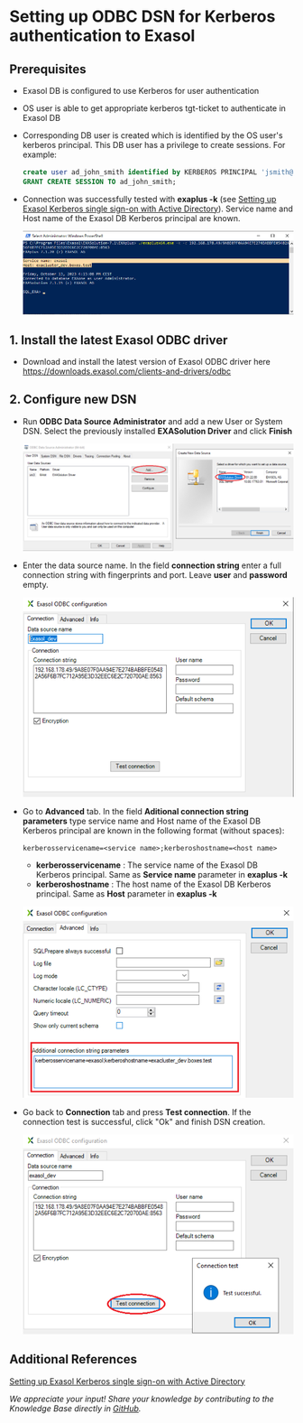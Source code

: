 # Setting up ODBC DSN for Kerberos authentication to Exasol
## Prerequisites
* Exasol DB is configured to use Kerberos for user authentication
* OS user is able to get appropriate kerberos tgt-ticket to authenticate in Exasol DB
* Corresponding DB user is created which is identified by the OS user's kerberos principal. This DB user has a privilege to create sessions. For example:
  ```sql
  create user ad_john_smith identified by KERBEROS PRINCIPAL 'jsmith@BOXES.TEST';
  GRANT CREATE SESSION TO ad_john_smith;
  ```
* Connection was successfully tested with **exaplus -k** (see [Setting up Exasol Kerberos single sign-on with Active Directory](https://exasol.my.site.com/s/article/Setting-up-Exasol-Kerberos-single-sign-on-with-Active-Directory?language=en_US)). Service name and Host name of the Exasol DB Kerberos principal are known.

  ![](images/dbeaver-kerberos-authentication_screenshot_1.png)

## 1. Install the latest Exasol ODBC driver
* Download and install the latest version of Exasol ODBC driver here https://downloads.exasol.com/clients-and-drivers/odbc

## 2. Configure new DSN
* Run **ODBC Data Source Administrator** and add a new User or System DSN. Select the previously installed **EXASolution Driver** and click **Finish**

  ![](images/odbc-kerberos-authentication_screenshot_2.png)

* Enter the data source name. In the field **connection string** enter a full connection string with fingerprints and port. Leave **user** and **password** empty.

  ![](images/odbc-kerberos-authentication_screenshot_3.png)

* Go to **Advanced** tab. In the field **Aditional connection string parameters** type service name and Host name of the Exasol DB Kerberos principal are known in the following format (without spaces):
  ```
  kerberosservicename=<service name>;kerberoshostname=<host name>
  ```
  * **kerberosservicename** : The service name of the Exasol DB Kerberos principal. Same as **Service name** parameter in **exaplus -k**  
  * **kerberoshostname** : The host name of the Exasol DB Kerberos principal. Same as **Host** parameter in **exaplus -k**  

  ![](images/odbc-kerberos-authentication_screenshot_4.png)

* Go back to **Connection** tab and press **Test connection**. If the connection test is successful, click "Ok" and finish DSN creation.

  ![](images/odbc-kerberos-authentication_screenshot_5.png)

## Additional References

[Setting up Exasol Kerberos single sign-on with Active Directory](https://exasol.my.site.com/s/article/Setting-up-Exasol-Kerberos-single-sign-on-with-Active-Directory?language=en_US)

*We appreciate your input! Share your knowledge by contributing to the Knowledge Base directly in [GitHub](https://github.com/exasol/public-knowledgebase).* 